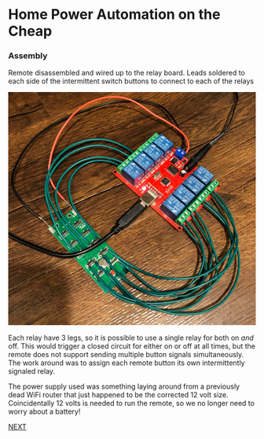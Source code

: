 # Home Power Automation on the Cheap
### Assembly

Remote disassembled and wired up to the relay board. Leads soldered to each side of the intermittent switch buttons to connect to each of the relays

![Assembled](/docs/images/assembled.png)

Each relay have 3 legs, so it is possible to use a single relay for both on _and_ off. This would trigger a closed circuit for either on or off at all times, but the remote does not support sending multiple button signals simultaneously. The work around was to assign each remote button its own intermittently signaled relay.

The power supply used was something laying around from a previously dead WiFi router that just happened to be the corrected 12 volt size. Coincidentally 12 volts is needed to run the remote, so we no longer need to worry about a battery!

[NEXT](/docs/web_server.md)
